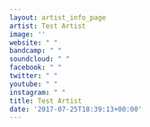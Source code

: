 ```yaml
---
layout: artist_info_page
artist: Test Artist
image: ''
website: " "
bandcamp: " "
soundcloud: " "
facebook: " "
twitter: " "
youtube: " "
instagram: " "
title: Test Artist
date: '2017-07-25T18:39:13+00:00'
---
```

